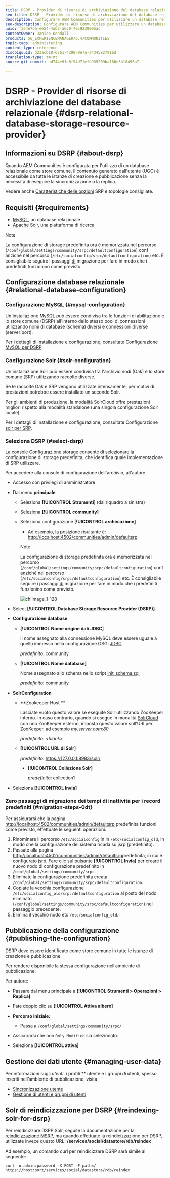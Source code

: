 ```yaml
---
title: DSRP - Provider di risorse di archiviazione del database relazionale
seo-title: DSRP - Provider di risorse di archiviazione del database relazionale
description: Configurare AEM Communities per utilizzare un database relazionale come store comune
seo-description: Configurare AEM Communities per utilizzare un database relazionale come store comune
uuid: f364e7da-ee54-4ab2-a630-7ec9239005ac
contentOwner: Janice Kendall
products: SG_EXPERIENCEMANAGER/6.4/COMMUNITIES
topic-tags: administering
content-type: reference
discoiquuid: d23acb18-6761-4290-9e7a-a434582791bd
translation-type: tm+mt
source-git-commit: ad744e91e8f94d7fefb939209ba186e3b18496b7

---
```



# DSRP - Provider di risorse di archiviazione del database relazionale {#dsrp-relational-database-storage-resource-provider}

## Informazioni su DSRP {#about-dsrp}

Quando AEM Communities è configurata per l&#39;utilizzo di un database relazionale come store comune, il contenuto generato dall&#39;utente (UGC) è accessibile da tutte le istanze di creazione e pubblicazione senza la necessità di eseguire la sincronizzazione o la replica.

Vedere anche [Caratteristiche delle opzioni](working-with-srp.md#characteristics-of-srp-options) SRP e topologie [](topologies.md)consigliate.

## Requisiti {#requirements}

* [MySQL](#mysql-configuration), un database relazionale
* [Apache Solr](#solr-configuration), una piattaforma di ricerca

>[!NOTE]
>
>La configurazione di storage predefinita ora è memorizzata nel percorso (`/conf/global/settings/community/srpc/defaultconfiguration`) conf anziché nel percorso (`/etc/socialconfig/srpc/defaultconfiguration`) etc. È consigliabile seguire i passaggi [di](#migration-steps-0dt) migrazione per fare in modo che i predefiniti funzionino come previsto.


## Configurazione database relazionale {#relational-database-configuration}

### Configurazione MySQL {#mysql-configuration}

Un&#39;installazione MySQL può essere condivisa tra le funzioni di abilitazione e lo store comune (DSRP) all&#39;interno dello stesso pool di connessioni utilizzando nomi di database (schema) diversi e connessioni diverse (server:port).

Per i dettagli di installazione e configurazione, consultate Configurazione [MySQL per DSRP](dsrp-mysql.md).

### Configurazione Solr {#solr-configuration}

Un&#39;installazione Solr può essere condivisa tra l&#39;archivio nodi (Oak) e lo store comune (SRP) utilizzando raccolte diverse.

Se le raccolte Oak e SRP vengono utilizzate intensamente, per motivi di prestazioni potrebbe essere installato un secondo Solr.

Per gli ambienti di produzione, la modalità SolrCloud offre prestazioni migliori rispetto alla modalità standalone (una singola configurazione Solr locale).

Per i dettagli di installazione e configurazione, consultate Configurazione [solr per SRP](solr.md).

### Seleziona DSRP {#select-dsrp}

La console [Configurazione](srp-config.md) storage consente di selezionare la configurazione di storage predefinita, che identifica quale implementazione di SRP utilizzare.

Per accedere alla console di configurazione dell&#39;archivio, all&#39;autore

* Accesso con privilegi di amministratore
* Dal menu **principale**

   * Seleziona **[!UICONTROL Strumenti]** (dal riquadro a sinistra)
   * Seleziona **[!UICONTROL community]**
   * Seleziona configurazione **[!UICONTROL archiviazione]**

      * Ad esempio, la posizione risultante è: [http://localhost:4502/communities/admin/defaultsrp](http://localhost:4502/communities/admin/defaultsrp)
      >[!NOTE]
      >
      >La configurazione di storage predefinita ora è memorizzata nel percorso (`/conf/global/settings/community/srpc/defaultconfiguration`) conf anziché nel percorso (`/etc/socialconfig/srpc/defaultconfiguration`) etc. È consigliabile seguire i passaggi [di](#migration-steps-0dt) migrazione per fare in modo che i predefiniti funzionino come previsto.

      ![chlimage_1-128](assets/chlimage_1-128.png)

* Select **[!UICONTROL Database Storage Resource Provider (DSRP)]**
* **Configurazione database**

   * **[!UICONTROL Nome origine dati JDBC]**

      Il nome assegnato alla connessione MySQL deve essere uguale a quello immesso nella configurazione OSGi [JDBC](dsrp-mysql.md#configurejdbcconnections)

      *predefinito*: community

   * **[!UICONTROL Nome database]**

      Nome assegnato allo schema nello script [init_schema.sql](dsrp-mysql.md#obtain-the-sql-script)

      *predefinito*: community

* **SolrConfiguration**

   * **[](https://cwiki.apache.org/confluence/display/solr/Using+ZooKeeper+to+Manage+Configuration+Files)Zookeeper Host **

      Lasciate vuoto questo valore se eseguite Solr utilizzando ZooKeeper interno. In caso contrario, quando si esegue in modalità [SolrCloud](solr.md#solrcloud-mode) con uno ZooKeeper esterno, imposta questo valore sull’URI per ZooKeeper, ad esempio *my.server.com:80*

      *predefinito*: *&lt;blank>*

   * **[!UICONTROL URL di Solr]**

      *predefinito*: https://127.0.0.1:8983/solr/

      * **[!UICONTROL Collezione Solr]**

         *predefinito*: collection1

* Seleziona **[!UICONTROL Invia]**

### Zero passaggi di migrazione dei tempi di inattività per i record predefiniti {#migration-steps-0dt}

Per assicurarsi che la pagina [http://localhost:4502/communities/admin/defaultsrp](http://localhost:4502/communities/admin/defaultsrp) predefinita funzioni come previsto, effettuate le seguenti operazioni:

1. Rinominare il percorso `/etc/socialconfig` in in `/etc/socialconfig_old`, in modo che la configurazione del sistema ricada su jsrp (predefinito).
1. Passate alla pagina [http://localhost:4502/communities/admin/defaultsrp](http://localhost:4502/communities/admin/defaultsrp)predefinita, in cui è configurato jsrp. Fare clic sul pulsante **[!UICONTROL Invia]** per creare il nuovo nodo di configurazione predefinito in `/conf/global/settings/community/srpc`.
1. Eliminate la configurazione predefinita creata `/conf/global/settings/community/srpc/defaultconfiguration`.
1. Copiate la vecchia configurazione `/etc/socialconfig_old/srpc/defaultconfiguration` al posto del nodo eliminato (`/conf/global/settings/community/srpc/defaultconfiguration`) nel passaggio precedente.
1. Elimina il vecchio nodo etc `/etc/socialconfig_old`.

## Pubblicazione della configurazione {#publishing-the-configuration}

DSRP deve essere identificato come store comune in tutte le istanze di creazione e pubblicazione.

Per rendere disponibile la stessa configurazione nell’ambiente di pubblicazione:

Per autore:

* Passare dal menu principale a **[!UICONTROL Strumenti > Operazioni > Replica]**
* Fate doppio clic su **[!UICONTROL Attiva albero]**
* **Percorso iniziale:**

   * Passa a `/conf/global/settings/community/srpc/`

* Assicurarsi che non `Only Modified` sia selezionato.
* Seleziona **[!UICONTROL attiva]**

## Gestione dei dati utente {#managing-user-data}

Per informazioni sugli *utenti*, i profili ** utente e i gruppi *di* utenti, spesso inseriti nell’ambiente di pubblicazione, visita

* [Sincronizzazione utente](sync.md)
* [Gestione di utenti e gruppi di utenti](users.md)

## Solr di reindicizzazione per DSRP {#reindexing-solr-for-dsrp}

Per reindicizzare DSRP Solr, seguite la documentazione per la [reindicizzazione MSRP](msrp.md#msrp-reindex-tool), ma quando effettuate la reindicizzazione per DSRP, utilizzate invece questo URL: **/services/social/datastore/rdb/reindex**

Ad esempio, un comando curl per reindicizzare DSRP sarà simile al seguente:

```shell
curl -u admin:password -X POST -F path=/ https://host:port/services/social/datastore/rdb/reindex
```
